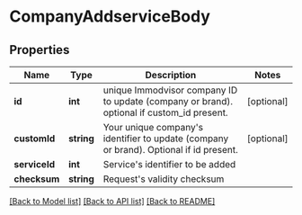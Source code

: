# CompanyAddserviceBody

## Properties
Name | Type | Description | Notes
------------ | ------------- | ------------- | -------------
**id** | **int** | unique Immodvisor company ID to update (company or brand). optional if custom_id present. | [optional] 
**customId** | **string** | Your unique company&#x27;s identifier to update (company or brand). Optional if id present. | [optional] 
**serviceId** | **int** | Service&#x27;s identifier to be added | 
**checksum** | **string** | Request&#x27;s validity checksum | 

[[Back to Model list]](../../README.md#documentation-for-models) [[Back to API list]](../../README.md#documentation-for-api-endpoints) [[Back to README]](../../README.md)

